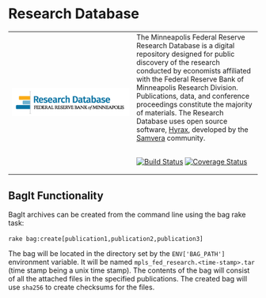 # Research Database

<table width="100%">
<tr><td width="50%">
<img alt="Research Database Logo" src="app/assets/images/rdlogo.png">
</td><td width="50%">
The Minneapolis Federal Reserve Research Database is a digital repository designed for public discovery of the research conducted by economists affiliated with the Federal Reserve Bank of Minneapolis Research Division. Publications, data, and conference proceedings constitute the majority of materials. The Research Database uses open source software, <a href="https://github.com/samvera/hyrax">Hyrax</a>, developed by the <a href="https://github.com/samvera">Samvera</a> community.
<br/><br/>

[![Build Status](https://travis-ci.org/MPLSFedResearch/cypripedium.svg?branch=master)](https://travis-ci.org/MPLSFedResearch/cypripedium)
[![Coverage Status](https://coveralls.io/repos/github/MPLSFedResearch/cypripedium/badge.svg?branch=master)](https://coveralls.io/github/MPLSFedResearch/cypripedium?branch=master)


</td></tr>
</table>

## BagIt Functionality

BagIt archives can be created from the command line using the bag rake task:

`rake bag:create[publication1,publication2,publication3]`

The bag will be located in the directory set by the `ENV['BAG_PATH']` environment
variable. It will be named `mpls_fed_research.<time-stamp>.tar` (time stamp being a unix time stamp). The contents of the bag will consist of all the attached files in
the specified publications. The created bag will use `sha256` to create checksums for
the files.
